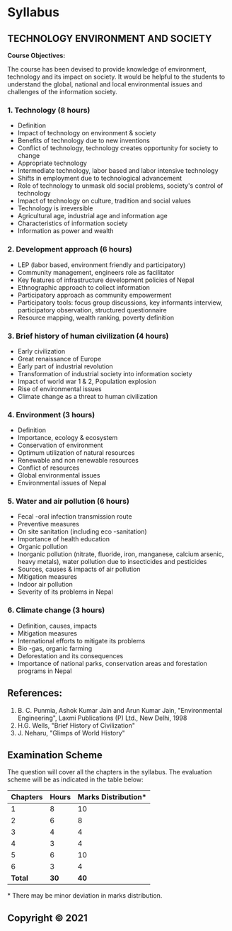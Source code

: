 # Syllabus

## TECHNOLOGY ENVIRONMENT AND SOCIETY 

**Course Objectives:** 

The course has been devised to provide knowledge of environment, technology and its impact on society. It would be helpful to the students to understand the global, national and local environmental issues and challenges of the information society.

### 1. Technology (8 hours)

* Definition
* Impact of technology on environment & society
* Benefits of technology due to new inventions
* Conflict of technology, technology creates opportunity for society to change
* Appropriate technology 
* Intermediate technology, labor based and labor intensive technology
* Shifts in employment due to technological advancement
* Role of technology to unmask old social problems, society's control of technology
* Impact of technology on culture, tradition and social values
* Technology is irreversible
* Agricultural age, industrial age and information age
* Characteristics of information society
* Information as power and wealth

### 2. Development approach (6 hours)

* LEP (labor based, environment friendly and participatory)
* Community management, engineers role as facilitator
* Key features of infrastructure development policies of Nepal
* Ethnographic approach to collect information
* Participatory approach as community empowerment 
* Participatory tools: focus group discussions, key informants interview, participatory observation, structured questionnaire
* Resource mapping, wealth ranking, poverty definition

### 3. Brief history of human civilization (4 hours)

* Early civilization
* Great renaissance of Europe
* Early part of industrial revolution
* Transformation of industrial society into information society
* Impact of world war 1 & 2, Population explosion
* Rise of environmental issues
* Climate change as a threat to human civilization

### 4. Environment (3 hours)

* Definition
* Importance, ecology & ecosystem
* Conservation of environment
* Optimum utilization of natural resources
* Renewable and non renewable resources
* Conflict of resources
* Global environmental issues
* Environmental issues of Nepal

### 5. Water and air pollution (6 hours)

* Fecal -oral infection transmission route 
* Preventive measures
* On site sanitation (including eco -sanitation)
* Importance of health education
* Organic pollution
* Inorganic pollution (nitrate, fluoride, iron, manganese, calcium arsenic, heavy metals), water pollution due to insecticides and pesticides
* Sources, causes & impacts of air pollution
* Mitigation measures
* Indoor air pollution
* Severity of its problems in Nepal

### 6. Climate change (3 hours)

* Definition, causes, impacts
* Mitigation measures
* International efforts to mitigate its problems
* Bio -gas, organic farming
* Deforestation and its consequences
* Importance of national parks, conservation areas and forestation programs in Nepal

## References:

1. B. C. Punmia, Ashok Kumar Jain and Arun Kumar Jain, "Environmental Engineering", Laxmi Publications (P) Ltd., New Delhi, 1998 
2. H.G. Wells, "Brief History of Civilization"
3. J. Neharu, "Glimps of World History" 

## Examination Scheme

The question will cover all the chapters in the syllabus. The evaluation scheme will be as indicated in the table below:

| Chapters | Hours | Marks Distribution\* |
|---|---|---|
| 1 | 8 | 10 |
| 2 | 6 | 8 |
| 3 | 4 | 4 |
| 4 | 3 | 4 |
| 5 | 6 | 10 |
| 6 | 3 | 4 |
| **Total** | **30** | **40** |

\* There may be minor deviation in marks distribution. 

## Copyright © 2021 
